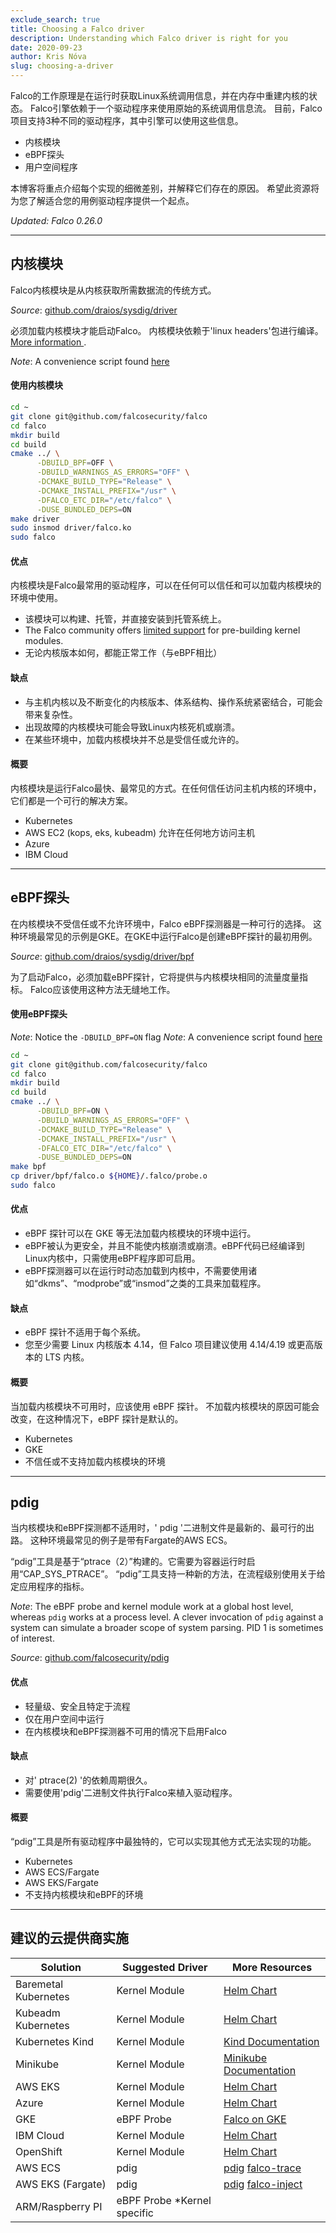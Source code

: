 ```yaml
---
exclude_search: true
title: Choosing a Falco driver
description: Understanding which Falco driver is right for you
date: 2020-09-23
author: Kris Nóva
slug: choosing-a-driver
---
```


Falco的工作原理是在运行时获取Linux系统调用信息，并在内存中重建内核的状态。
Falco引擎依赖于一个驱动程序来使用原始的系统调用信息流。
目前，Falco项目支持3种不同的驱动程序，其中引擎可以使用这些信息。

 - 内核模块
 - eBPF探头
 - 用户空间程序  
 
本博客将重点介绍每个实现的细微差别，并解释它们存在的原因。
希望此资源将为您了解适合您的用例驱动程序提供一个起点。

*Updated: Falco 0.26.0*

---

## 内核模块

Falco内核模块是从内核获取所需数据流的传统方式。

_Source_: [github.com/draios/sysdig/driver](https://github.com/draios/sysdig/tree/dev/driver)

必须加载内核模块才能启动Falco。
内核模块依赖于'linux headers'包进行编译。 [More information
](https://falco.org/docs/source/).

_Note_: A convenience script found [here](https://github.com/falcosecurity/falco/blob/master/scripts/falco-driver-loader)

#### 使用内核模块
 
```bash
cd ~
git clone git@github.com/falcosecurity/falco
cd falco
mkdir build
cd build
cmake ../ \
      -DBUILD_BPF=OFF \
      -DBUILD_WARNINGS_AS_ERRORS="OFF" \
      -DCMAKE_BUILD_TYPE="Release" \
      -DCMAKE_INSTALL_PREFIX="/usr" \
      -DFALCO_ETC_DIR="/etc/falco" \
      -DUSE_BUNDLED_DEPS=ON
make driver
sudo insmod driver/falco.ko
sudo falco
```

#### 优点

内核模块是Falco最常用的驱动程序，可以在任何可以信任和可以加载内核模块的环境中使用。

 - 该模块可以构建、托管，并直接安装到托管系统上。
 - The Falco community offers [limited support](https://falco.org/docs/getting-started/installation/) for pre-building kernel modules.
 - 无论内核版本如何，都能正常工作（与eBPF相比）

#### 缺点

 - 与主机内核以及不断变化的内核版本、体系结构、操作系统紧密结合，可能会带来复杂性。
 - 出现故障的内核模块可能会导致Linux内核死机或崩溃。
 - 在某些环境中，加载内核模块并不总是受信任或允许的。
 
#### 概要 

内核模块是运行Falco最快、最常见的方式。在任何信任访问主机内核的环境中，它们都是一个可行的解决方案。

 - Kubernetes 
 - AWS EC2 (kops, eks, kubeadm) 允许在任何地方访问主机
 - Azure 
 - IBM Cloud
 
 ---
 
## eBPF探头

在内核模块不受信任或不允许环境中，Falco eBPF探测器是一种可行的选择。
这种环境最常见的示例是GKE。在GKE中运行Falco是创建eBPF探针的最初用例。

_Source_: [github.com/draios/sysdig/driver/bpf](https://github.com/draios/sysdig/tree/dev/driver/bpf)

为了启动Falco，必须加载eBPF探针，它将提供与内核模块相同的流量度量指标。
Falco应该使用这种方法无缝地工作。

#### 使用eBPF探头

_Note_: Notice the `-DBUILD_BPF=ON` flag
_Note_: A convenience script found [here](https://github.com/falcosecurity/falco/blob/master/scripts/falco-driver-loader)

```bash
cd ~
git clone git@github.com/falcosecurity/falco
cd falco
mkdir build
cd build
cmake ../ \
      -DBUILD_BPF=ON \
      -DBUILD_WARNINGS_AS_ERRORS="OFF" \
      -DCMAKE_BUILD_TYPE="Release" \
      -DCMAKE_INSTALL_PREFIX="/usr" \
      -DFALCO_ETC_DIR="/etc/falco" \
      -DUSE_BUNDLED_DEPS=ON
make bpf
cp driver/bpf/falco.o ${HOME}/.falco/probe.o
sudo falco
```

#### 优点

 - eBPF 探针可以在 GKE 等无法加载内核模块的环境中运行。
 - eBPF被认为更安全，并且不能使内核崩溃或崩溃。eBPF代码已经编译到Linux内核中，只需使用eBPF程序即可启用。
 - eBPF探测器可以在运行时动态加载到内核中，不需要使用诸如“dkms”、“modprobe”或“insmod”之类的工具来加载程序。

#### 缺点

 - eBPF 探针不适用于每个系统。
 - 您至少需要 Linux 内核版本 4.14，但 Falco 项目建议使用 4.14/4.19 或更高版本的 LTS 内核。

#### 概要 

当加载内核模块不可用时，应该使用 eBPF 探针。
不加载内核模块的原因可能会改变，在这种情况下，eBPF 探针是默认的。

 - Kubernetes
 - GKE
 - 不信任或不支持加载内核模块的环境
 
 ---
 
## pdig

当内核模块和eBPF探测都不适用时，' pdig '二进制文件是最新的、最可行的出路。
这种环境最常见的例子是带有Fargate的AWS ECS。

“pdig”工具是基于“ptrace（2）”构建的。它需要为容器运行时启用“CAP_SYS_PTRACE”。 
“pdig”工具支持一种新的方法，在流程级别使用关于给定应用程序的指标。

_Note_: The eBPF probe and kernel module work at a global host level, whereas `pdig` works at a process level. A clever invocation of `pdig` against a system can simulate a broader scope of system parsing. PID 1 is sometimes of interest.

_Source_: [github.com/falcosecurity/pdig](https://github.com/falcosecurity/pdig)

#### 优点

 - 轻量级、安全且特定于流程
 - 仅在用户空间中运行
 - 在内核模块和eBPF探测器不可用的情况下启用Falco
 
#### 缺点

 - 对' ptrace(2) '的依赖周期很久。
 - 需要使用'pdig'二进制文件执行Falco来植入驱动程序。
 
#### 概要

“pdig”工具是所有驱动程序中最独特的，它可以实现其他方式无法实现的功能。

 - Kubernetes
 - AWS ECS/Fargate 
 - AWS EKS/Fargate
 - 不支持内核模块和eBPF的环境
 
--- 

## 建议的云提供商实施

| Solution             | Suggested Driver            | More Resources                                                                                         |
|----------------------|-----------------------------|--------------------------------------------------------------------------------------------------------|
| Baremetal Kubernetes | Kernel Module               | [Helm Chart](https://falco.org/docs/third-party/#helm)                                                 |
| Kubeadm Kubernetes   | Kernel Module               | [Helm Chart](https://falco.org/docs/third-party/#helm)                                                 |
| Kubernetes Kind      | Kernel Module               | [Kind Documentation](https://falco.org/docs/third-party/#kind)                                         |
| Minikube             | Kernel Module               | [Minikube Documentation](https://falco.org/docs/third-party/#minikube)                                 |
| AWS EKS              | Kernel Module               | [Helm Chart](https://falco.org/docs/third-party/#helm)                                                 |
| Azure                | Kernel Module               | [Helm Chart](https://falco.org/docs/third-party/#helm)                                                 |
| GKE                  | eBPF Probe                  | [Falco on GKE](https://falco.org/docs/third-party/#gke)                                                |
| IBM Cloud            | Kernel Module               | [Helm Chart](https://falco.org/docs/third-party/#helm)                                                 |
| OpenShift            | Kernel Module               | [Helm Chart](https://falco.org/docs/third-party/#helm)                                                 |
| AWS ECS              | pdig                        | [pdig](https://github.com/falcosecurity/pdig) [falco-trace](https://github.com/kris-nova/falco-trace)  |
| AWS EKS (Fargate)    | pdig                        | [pdig](https://github.com/falcosecurity/pdig) [falco-inject](https://github.com/fntlnz/falco-inject)  |
| ARM/Raspberry PI     | eBPF Probe *Kernel specific |                                                                                                        |


